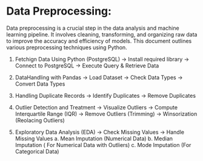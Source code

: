 # Data Preprocessing:
Data preprocessing is a crucial step in the data analysis and machine learning pipeline. It involves cleaning, transforming, and organizing raw data to improve the accuracy and efficiency of models. This document outlines various preprocessing techniques using Python.

1. Fetchign Data Using Python (PostgreSQL)
   -> Install required library
   -> Connect to PostgreSQL
   -> Execute Query & Retrieve Data

2. DataHandling with Pandas
   -> Load Dataset
   -> Check Data Types
   -> Convert Data Types

3. Handling Duplicate Records
   -> Identify Duplicates
   -> Remove Duplicates

4. Outlier Detection and Treatment
   -> Visualize Outliers
   -> Compute Interquartile Range (IQR)
   -> Remove Outliers (Trimming)
   -> Winsorization (Reolacing Outliers)

5. Exploratory Data Analysis (EDA)
   -> Check Missing Values
   -> Handle Missing Values
       a. Mean Imputation (Numerical Data)
       b. Median Imputation ( For Numerical Data with Outliers)
       c. Mode Imputation (For Categorical Data)
   

